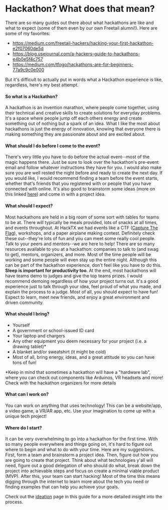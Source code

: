 # Hackathon? What does that mean?

There are so many guides out there about what hackathons are like and what to expect (some of them even by our own Freetail alumni!). Here are some of my favorites:
- https://medium.com/freetail-hackers/hacking-your-first-hackathon-e2f07060de5d
- https://blog.usejournal.com/a-hackers-guide-to-hackathons-e4b0e5f4c757
- https://medium.com/tfogo/hackathons-are-for-beginners-77a9c9c0e000

But it's difficult to actually put in words what a Hackathon experience is like, regardless, here's my best attempt.

#### So what is a Hackathon?
A hackathon is an invention marathon, where people come together, using their technical and creative skills to create solutions for everyday problems. It's a space where people jump off each others energy and create something out of nothing but a spark of an idea. What I like the most about hackathons is just the energy of innovation, knowing that everyone there is  making something they are passionate about and are excited about.
      
#### What should I do before I come to the event?
There's very little you have to do before the actual event--most of the magic happens there. Just be sure to look over the hackathon's pre-event email and follow whatever instructions they have for you. I would also make sure you are well rested the night before and ready to create the next day. If you would like, I would recommend finding a team before the event starts, whether that's friends that you registered with or people that you have connected with online. It's also good to brainstorm some ideas (more on this linked [here](https://github.com/kdesai2018/ultimate-hackathon-starting-guide/blob/master/ideation/README.md)) and come in with a project idea. 

#### What should I expect?
Most hackathons are held in a big room of some sort with tables for teams to be at. There will typically be meals provided, lots of snacks at all times, and events throughout. At HackTX we had events like a CTF ([Capture The Flag](https://ctfd.io/whats-a-ctf/)), workshops, and a paper airplane making contest. Definitely check these out--they're lots of fun and you can meet some really cool people. Talk to your peers and mentors--we are here to help! There are so many resources available to you at a hackathon: companies to talk to (and swag to get), mentors, organizers, and more. Most of the time people will be working and some people will even stay up the entire night. Although this can be part of the hackathon experience, don't feel like you have to do this. **Sleep is important for productivity too**. At the end, most hackathons will have teams demo to judges and give the top teams prizes. I would recommend demoing regardless of how your project turns out. It's a good experience just to talk through your idea, feel proud of what you made, and explain the process to a judge. Most of all, you should expect to have fun! Expect to learn, meet new friends, and enjoy a great environment and driven community. 

#### What should I bring?
- Yourself
- A government or school-issued ID card
- Your laptop and chargers
- Any other equipment you deem necessary for your project (i.e. a drawing tablet)*
- A blanket and/or sweatshirt (it might be cold)
- Most of all, bring energy, ideas, and a great attitude so you can have tons of fun!

*Keep in mind that sometimes a hackathon will have a "hardware lab", where you can check out components like Arduinos, VR headsets and more! Check with the hackathon organizers for more details

#### What can I work on?
You can work on anything that uses technology! This can be a website/app, a video game, a VR/AR app, etc. Use your imagination to come up with a unique tech project! 

#### Where do I start?
It can be very overwhelming to go into a hackathon for the first time. With so many people everywhere and things going on, it's hard to figure out where to begin and what to do with your time. Here are my suggestions. First, form a team and brainstorm a project idea. Then, figure out how you are going to create that project. Think about what technologies y'all will need, figure out a good delegation of who should do what, break down the project into achievable steps and focus on create a minimal viable product (MVP). After this, your team can start hacking! Most of the time this means digging through the internet to learn more about the tech you need or finding examples that can help you achieve your goals.

Check out the [ideation](https://github.com/kdesai2018/ultimate-hackathon-starting-guide/blob/master/ideation/README.md) page in this guide for a more detailed insight into the process. 
